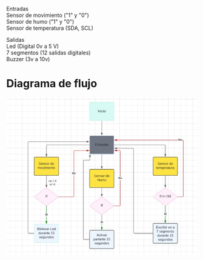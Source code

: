 Entradas  
Sensor de movimiento ("1" y "0")  
Sensor de humo ("1" y "0")  
Sensor de temperatura (SDA, SCL)  

Salidas  
Led (Digital 0v a 5 V)  
7 segmentos (12 salidas digitales)  
Buzzer (3v a 10v)  
# Diagrama de flujo  
![Diagrama de flujo](https://github.com/JhoanSebastin/electronica-digital-1-unal/blob/main/Diagrama%20de%20flujo.jpg)
